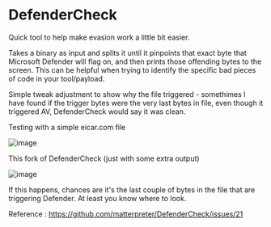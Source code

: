 # DefenderCheck
Quick tool to help make evasion work a little bit easier.

Takes a binary as input and splits it until it pinpoints that exact byte that Microsoft Defender will flag on, and then prints those offending bytes to the screen. This can be helpful when trying to identify the specific bad pieces of code in your tool/payload.

Simple tweak adjustment to show why the file triggered - somethimes I have found if the trigger bytes were the very last bytes in file, even though it triggered AV, DefenderCheck would say it was clean.

Testing with a simple eicar.com file

![image](https://user-images.githubusercontent.com/21687763/147253420-6d405db2-8bcd-4c45-a1cf-d1fe033b8b0e.png)


This fork of DefenderCheck (just with some extra output)

![image](https://user-images.githubusercontent.com/21687763/147253442-5471f86a-630a-4731-99cd-ae9810965ed9.png)

If this happens, chances are it's the last couple of bytes in the file that are triggering Defender. At least you know where to look. 

Reference : https://github.com/matterpreter/DefenderCheck/issues/21
